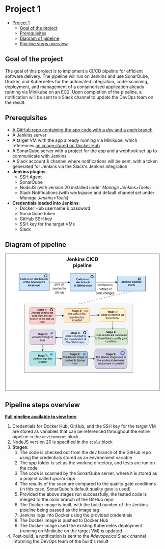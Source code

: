 # Project 1

- [Project 1](#project-1)
  - [Goal of the project](#goal-of-the-project)
  - [Prerequisites](#prerequisites)
  - [Diagram of pipeline](#diagram-of-pipeline)
  - [Pipeline steps overview](#pipeline-steps-overview)

## Goal of the project

The goal of this project is to implement a CI/CD pipeline for efficient software delivery. The pipeline will run on Jenkins and use SonarQube, Docker, and Kubernetes for the automated integration, code-scanning, deployment, and management of a containerised application already running via Minikube on an EC2. Upon completion of the pipeline, a notification will be sent to a Slack channel to update the DevOps team on the result.

## Prerequisites

- [A GitHub repo containing the app code with a *dev* and a *main* branch](https://github.com/farahc123/tech501-sparta-app-CICD)
- A Jenkins server
- A target VM with the app already running via Minikube, which references [an image stored on Docker Hub](https://hub.docker.com/repository/docker/farahc123/sparta-app/)
- A SonarQube server with a project for the app and a webhook set up to communicate with Jenkins
- A Slack account & channel where notifications will be sent, with a token generated for Jenkins via the Slack's Jenkins integration
- **Jenkins plugins**:
  - SSH Agent
  - SonarQube
  - NodeJS (with version 20 installed under *Manage Jenkins>Tools*)
  - Slack Notifications (with workspace and default channel set under *Manage Jenkins>Tools*)
- **Credentials loaded into Jenkins**:
  - Docker Hub username & password
  - SonarQube token
  - GitHub SSH key
  - SSH key for the target VMs
  - Slack 

## Diagram of pipeline

![Jenkins CICD pipeline](<jenkins-cicd-pipeline-project1.png>)

## Pipeline steps overview

[**Full pipeline available to view here**](<Project files/Jenkinsfile>)

1. Credentials for Docker Hub, GitHub, and the SSH key for the target VM are stored as variables that can be referenced throughout the entire pipeline in the `environment` block
2. NodeJS version 20 is specified in the `tools` block
3. **Stages**:
   1. The code is checked out from the *dev* branch of the GitHub repo using the credentials stored as an environment variable
   2. The *app* folder is set as the working directory, and tests are run on the code
   3. The code is scanned by the SonarQube server, where it is stored as a project called *sparta-app*
   4. The results of the scan are compared to the quality gate conditions (in this case, SonarQube's default quality gate is used)
   5. Provided the above stages run successfully, the tested code is merged to the *main* branch of the GitHub repo
   6. The Docker image is built, with the build number of the Jenkins pipeline being passed as the image tag
   7. Jenkins logs into Docker using the provided credentials
   8. The Docker image is pushed to Docker Hub
   9. The Docker image used the existing Kubernetes deployment (running on Minikube on the target VM) is updated
4.  Post-build, a notification is sent to the *#devopscicd* Slack channel informing the DevOps team of the build's result